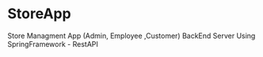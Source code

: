 # StoreApp
Store Managment App (Admin, Employee ,Customer) BackEnd Server Using SpringFramework - RestAPI
